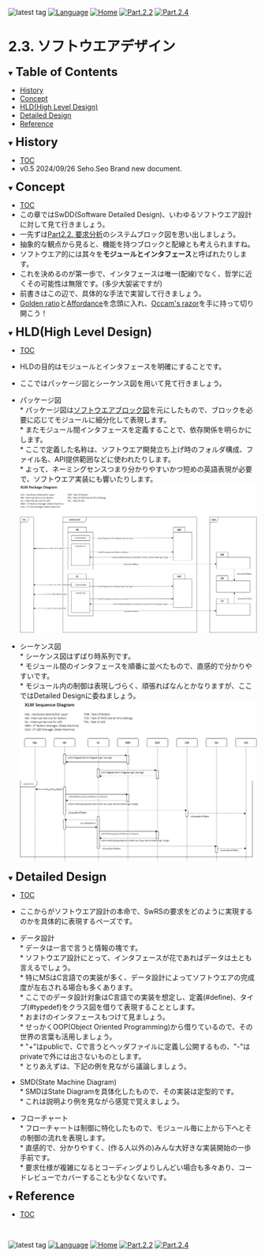 ![latest tag](https://img.shields.io/github/v/tag/gtuja/CSC_MS.svg?color=brightgreen)
[![Language](https://img.shields.io/badge/%E8%A8%80%E8%AA%9E-English-brightgreen)](https://github.com/gtuja/CSC_MS/blob/main/Part2/3.SoftwareDesign_en.md)
[![Home](https://img.shields.io/badge/Home-Readme-brightgreen)](https://github.com/gtuja/CSC_MS/blob/main/README.md)
[![Part.2.2](https://img.shields.io/badge/Prev-Part.2.2-brightgreen)](https://github.com/gtuja/CSC_MS/blob/main/Part2/2.RequirementAnalysis.md)
[![Part.2.4](https://img.shields.io/badge/Next-Part.2.4-brightgreen)](https://github.com/gtuja/CSC_MS/blob/main/Part2/4.SoftwareImplementation.md)

# 2.3. ソフトウエアデザイン

<div id="toc"></div>
<details open>
<summary><font size="5"><b>Table of Contents</b></font></summary>

- [History](#history)
- [Concept](#Concept)
- [HLD(High Level Design)](#HLD)
- [Detailed Design](#Detailed_Design)
- [Reference](#Reference)

</details>

<div id="history"></div>
<details open>
<summary><font size="5"><b>History</b></font></summary> 

- [TOC](#toc)
- v0.5 2024/09/26 Seho.Seo Brand new document.

</details>

<div id="Concept"></div>
<details open>
<summary><font size="5"><b>Concept</b></font></summary>

- [TOC](#toc)
- この章ではSwDD(Software Detailed Design)、いわゆるソフトウエア設計に対して見て行きましょう。
- 一先ずは[Part2.2. 要求分析](https://github.com/gtuja/CSC_MS/blob/main/Part2/2.RequirementAnalysis.md#project_xlm)のシステムブロック図を思い出しましょう。
- 抽象的な観点から見ると、機能を持つブロックと配線とも考えられますね。
- ソフトウエア的には其々を**モジュールとインタフェース**と呼ばれたりします。
- これを決めるのが第一歩で、インタフェースは唯一(配線)でなく、哲学に近くその可能性は無限です。(多少大袈裟ですが)
- 前書きはこの辺で、具体的な手法で実習して行きましょう。
- [Golden ratio](https://en.m.wikipedia.org/wiki/Golden_ratio)と[Affordance](https://en.m.wikipedia.org/wiki/Affordance)を念頭に入れ、[Occam's razor](https://en.m.wikipedia.org/wiki/Occam%27s_razor)を手に持って切り開こう！

</details>

<div id="HLD"></div>
<details open>
<summary><font size="5"><b>HLD(High Level Design)</b></font></summary>

- [TOC](#toc)
- HLDの目的はモジュールとインタフェースを明確にすることです。
- ここではパッケージ図とシーケンス図を用いて見て行きましょう。
- パッケージ図<br>
\* パッケージ図は[ソフトウエアブロック図](https://github.com/gtuja/CSC_MS/blob/main/Resources/Part2/Part2_XLM_BlockDiagram_Software.drawio.png)を元にしたもので、ブロックを必要に応じてモジュールに細分化して表現します。<br>
\* またモジュール間インタフェースを定義することで、依存関係を明らかにします。<br>
\* ここで定義した名称は、ソフトウエア開発立ち上げ時のフォルダ構成、ファイル名、API提供範囲などに使われたりします。<br>
\* よって、ネーミングセンスつまり分かりやすいかつ短めの英語表現が必要で、ソフトウエア実装にも響いたりします。<br>
![XLM Package Diagram](https://github.com/gtuja/CSC_MS/blob/main/Resources/Part2/Part2_XLM_PackageDiagram.drawio.png)<br>

- シーケンス図<br>
\* シーケンス図はずばり時系列です。<br>
\* モジュール間のインタフェースを順番に並べたもので、直感的で分かりやすいです。<br>
\* モジュール内の制御は表現しづらく、頑張ればなんとかなりますが、ここではDetailed Designに委ねましょう。<br>
![Sequence Diagram](https://github.com/gtuja/CSC_MS/blob/main/Resources/Part2/Part2_XLM_SequenceDiagram.drawio.png)<br>

</details>

<div id="Detailed_Design"></div>
<details open>
<summary><font size="5"><b>Detailed Design</b></font></summary>

- [TOC](#toc)
- ここからがソフトウエア設計の本命で、SwRSの要求をどのように実現するのかを具体的に表現するペーズです。
- データ設計<br>
\* データは一言で言うと情報の塊です。<br>
\* ソフトウエア設計にとって、インタフェースが花であればデータは土とも言えるでしょう。<br>
\* 特にMSはC言語での実装が多く、データ設計によってソフトウエアの完成度が左右される場合も多くあります。<br>
\* ここでのデータ設計対象はC言語での実装を想定し、定義(#define)、タイプ(#typedef)をクラス図を借りて表現することとします。<br>
\* おまけのインタフェースもつけて見ましょう。<br>
\* せっかくOOP(Object Oriented Programming)から借りているので、その世界の言葉も活用しましょう。<br>
\* "+"はpublicで、Cで言うとヘッダファイルに定義し公開するもの、"-"はprivateで外には出さないものとします。<br>
\* とりあえずは、下記の例を見ながら議論しましょう。<br>

- SMD(State Machine Diagram)<br>
\* SMDはState Diagramを具体化したもので、その実装は定型的です。<br>
\* これは説明より例を見ながら感覚で覚えましょう。<br>

- フローチャート<br>
\* フローチャートは制御に特化したもので、モジュール毎に上から下へとその制御の流れを表現します。<br>
\* 直感的で、分かりやすく、(作る人以外の)みんな大好きな実装開始の一歩手前です。<br>
\* 要求仕様が複雑になるとコーディングよりしんどい場合も多々あり、コードレビューでカバーすることも少なくないです。<br>
</details>

<div id="Reference"></div>
<details open>
<summary><font size="5"><b>Reference</b></font></summary>

- [TOC](#toc)

</details>
<br>

![latest tag](https://img.shields.io/github/v/tag/gtuja/CSC_MS.svg?color=brightgreen)
[![Language](https://img.shields.io/badge/%E8%A8%80%E8%AA%9E-English-brightgreen)](https://github.com/gtuja/CSC_MS/blob/main/Part2/3.SoftwareDesign_en.md)
[![Home](https://img.shields.io/badge/Home-Readme-brightgreen)](https://github.com/gtuja/CSC_MS/blob/main/README.md)
[![Part.2.2](https://img.shields.io/badge/Prev-Part.2.2-brightgreen)](https://github.com/gtuja/CSC_MS/blob/main/Part2/2.RequirementAnalysis.md)
[![Part.2.4](https://img.shields.io/badge/Next-Part.2.4-brightgreen)](https://github.com/gtuja/CSC_MS/blob/main/Part2/4.SoftwareImplementation.md)
